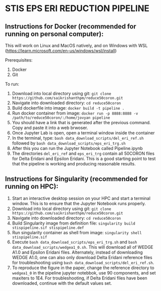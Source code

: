 # STIS EPS ERI REDUCTION PIPELINE

## Instructions for Docker (recommended for running on personal computer):

This will work on Linux and MacOS natively, and on Windows with WSL (https://learn.microsoft.com/en-us/windows/wsl/install) 

Prerequisites:
1. Docker 
2. Git

To run:
1. Download into local directory using git: 
`git clone https://github.com/saikrishanthpm/reduce50coron.git`
2. Navigate into downloaded directory: 
`cd reduce50coron`
3. Build dockerfile into image:
`docker build -t pipeline .`
4. Run docker container from image:
`docker run -p 8888:8888 -v /path/to/reduce50coron/:/home/jovyan pipeline`
5. You should have a link that is generated after the previous command. Copy and paste it into a web brwoser. 
6. Once Jupyter Lab is open, open a terminal window inside the container
7. In the terminal, type:
`bash data_download_scripts/del_eri_ref.sh` followed by
`bash data_download_scripts/eps_eri_trg.sh`
8. After this you can run the Jupyter Notebook called Pipeline.ipynb
9. The directories `del_eri_ref` and `eps_eri_trg` contain all 50CORON files for Delta Eridani and Epsilon Eridani. This is a good starting point to test that the pipeline is working and producing reasonable results. 

## Instructions for Singularity (recommended for running on HPC):

1. Start an interactive desktop session on your HPC and start a terminal window. This is to ensure that the Jupyter Notebook runs properly. 
2. Download into local directory using git: 
`git clone https://github.com/saikrishanthpm/reduce50coron.git`
3. Navigate into downloaded directory: 
`cd reduce50coron`
4. Build Singularity image from definition file:
`singularity build stispipeline.sif stispipeline.def`
5. Run singularity container as shell from image:
`singularity shell stispipeline.sif`
6. Execute `bash data_download_scripts/eps_eri_trg.sh` and `bash data_download_scripts/wedgea1_0.sh`. This will download all of WEDGE A1.0 and Epsilon Eridani files. Alternately, instead of downloading WEDGE A1.0, one can also only download Delta Eridani reference files for troubleshooting using `bash data_download_scripts/del_eri_ref.sh`.
7. To reproduce the figure in the paper, change the reference directory to `wedgea1_0` in the pipeline jupyter notebbok, use 90 components, and set maxiters to 1E4. For troubleshooting, if Delta Eridani files have been downloaded, continue with the default values set. 

